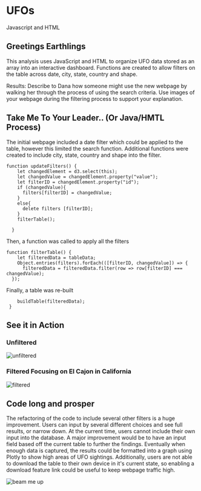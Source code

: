 # UFOs
Javascript and HTML

## Greetings Earthlings
This analysis uses JavaScript and HTML to organize UFO data stored as an array into an interactive dashboard. Functions are created to allow filters on the table across date, city, state, country and shape. 

Results: Describe to Dana how someone might use the new webpage by walking her through the process of using the search criteria. Use images of your webpage during the filtering process to support your explanation.

## Take Me To Your Leader.. (Or Java/HMTL Process)
The initial webpage included  a date filter which could be applied to the table, however this limited the search function. Additional functions were created to include city, state, country and shape into the filter.
```
function updateFilters() {  
    let changedElement = d3.select(this);
    let changedValue = changedElement.property("value");
    let filterID = changedElement.property("id");
    if (changedValue){
      filters[filterID] = changedValue;
    }
    else{
      delete filters [filterID];
    }
    filterTable();
  
  }
```

Then, a function was called to apply all the filters
  ```
  function filterTable() {
      let filteredData = tableData;
      Object.entries(filters).forEach(([filterID, changedValue]) => {
        filteredData = filteredData.filter(row => row[filterID] === changedValue);
    });
 ```
 Finally, a table was re-built
 ```
     buildTable(filteredData);
  }
  ```
  
  
  ## See it in Action
  ### Unfiltered
  ![unfiltered](https://user-images.githubusercontent.com/79612565/120055924-eaa88880-bfed-11eb-92fa-42c8372224ee.png)

  ### Filtered Focusing on El Cajon in California
![filtered](https://user-images.githubusercontent.com/79612565/120055930-fc8a2b80-bfed-11eb-80e9-0d3e668610df.png)


## Code long and prosper
The refactoring of the code to include several other filters is a huge improvement. Users can input by several different choices and see full results, or narrow down. At the current time, users cannot include their own input into the database. A major improvement would be to have an input field based off the current table to further the findings. Eventually when enough data is captured, the results could be formatted into a graph using Plotly to show high areas of UFO sightings. 
Additionally, users are not able to download the table to their own device in it's current state, so enabling a download feature link could be useful to keep webpage traffic high. 

![beam me up](https://user-images.githubusercontent.com/79612565/120056286-f85f0d80-bfef-11eb-8d14-9afd4ed530fe.jpeg)


